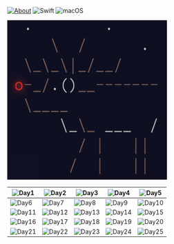 [![About](https://img.shields.io/badge/Advent_Of_Code-2018-brightgreen.svg)](https://adventofcode.com/2018/about)
![Swift](https://img.shields.io/badge/Swift-4.2-orange.svg)
![macOS](https://img.shields.io/badge/Platform-macOS-lightgrey.svg)

<img src="https://github.com/artFintch/AdventOfCode2018/blob/master/Imgs/reindeer.png" width="370" height="370">

| ![Day1](https://img.shields.io/badge/Day1-★-gold.svg) | ![Day2](https://img.shields.io/badge/Day2-★-gold.svg) | ![Day3](https://img.shields.io/badge/Day3-★-gold.svg) | ![Day4](https://img.shields.io/badge/Day4-★-gold.svg) | ![Day5](https://img.shields.io/badge/Day5-★-gold.svg) |
|-|-|-|-|-|
| ![Day6](https://img.shields.io/badge/Day6-★-gold.svg) | ![Day7](https://img.shields.io/badge/Day7-★-gold.svg) | ![Day8](https://img.shields.io/badge/Day8-★-gold.svg) | ![Day9](https://img.shields.io/badge/Day9-★-gold.svg) | ![Day10](https://img.shields.io/badge/Day10-★-gold.svg) |
| ![Day11](https://img.shields.io/badge/Day11-★-gold.svg) | ![Day12](https://img.shields.io/badge/Day12-★-gold.svg) | ![Day13](https://img.shields.io/badge/Day13-★-gold.svg) | ![Day14](https://img.shields.io/badge/Day14-★-gold.svg) | ![Day15](https://img.shields.io/badge/Day15-★-gold.svg) |
| ![Day16](https://img.shields.io/badge/Day16-★-gold.svg) | ![Day17](https://img.shields.io/badge/Day17-★-gold.svg)  | ![Day18](https://img.shields.io/badge/Day18-★-gold.svg) | ![Day19](https://img.shields.io/badge/Day19-★-gold.svg) | ![Day20](https://img.shields.io/badge/Day20-★-gold.svg) |
| ![Day21](https://img.shields.io/badge/Day21-★-gold.svg) | ![Day22](https://img.shields.io/badge/Day22-★-gold.svg) | ![Day23](https://img.shields.io/badge/Day23-★-gold.svg) | ![Day24](https://img.shields.io/badge/Day24-★-gold.svg) | ![Day25](https://img.shields.io/badge/Day25-★-gold.svg) |
